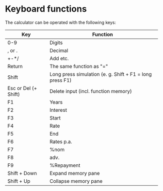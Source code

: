 # Keyboard functions
The calculator can be operated with the following keys:

| Key | Function |
|---|---|
|0-9|Digits|
|, or .|Decimal|
|+-\*/|Add etc.|
|Return|The same function as "="|
|Shift|Long press simulation (e. g. Shift + F1 = long press F1)|
|Esc or Del (+ Shift)|Delete input (incl. function memory)|
|F1|Years|
|F2|Interest|
|F3|Start|
|F4|Rate|
|F5|End|
|F6|Rates p.a.|
|F7|%nom|
|F8|adv.|
|F9|%Repayment|
|Shift + Down|Expand memory pane|
|Shift + Up|Collapse memory pane|